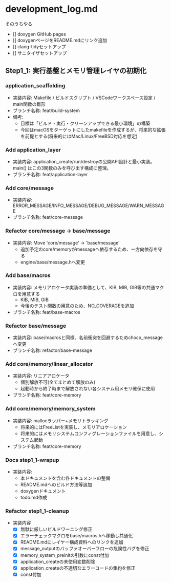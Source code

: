 # development_log.md

そのうちやる
- [] doxygen GitHub pages
- [] doxygenページをREADME.mdにリンク追加
- [] clang-tidyセットアップ
- [] サニタイザセットアップ

## Step1_1: 実行基盤とメモリ管理レイヤの初期化

### application_scaffolding

- 実装内容: Makefile / ビルドスクリプト / VSCodeワークスペース設定 / main関数の雛形
- ブランチ名称: feat/build-system
- 備考:
  - 目標は「ビルド・実行・クリーンアップできる最小環境」の構築
  - 今回はmacOSをターゲットにしたmakefileを作成するが、将来的な拡張を前提とする(将来的にはMac/Linux/FreeBSD対応を想定)

### Add application_layer

- 実装内容: application_create/run/destroyの公開API設計と最小実装。main() はこの3関数のみを呼び出す構成に整理。
- ブランチ名称: feat/application-layer

### Add core/message

- 実装内容: ERROR_MESSAGE/INFO_MESSAGE/DEBUG_MESSAGE/WARN_MESSAGE
- ブランチ名称: feat/core-message

### Refactor core/message -> base/message

- 実装内容: Move 'core/message' -> 'base/message'
  - 追加予定のcore/memoryがmessageへ依存するため、一方向依存を守る
  - engine/base/message.hへ変更

### Add base/macros

- 実装内容: メモリアロケータ実装の準備として、KIB, MIB, GIB等の共通マクロを用意する
  - KIB, MIB, GIB
  - 今後のテスト関数の用意のため、NO_COVERAGEを追加
- ブランチ名称: feat/base-macros

### Refactor base/message

- 実装内容: base/macrosと同様、名前衝突を回避するためchoco_messageへ変更
- ブランチ名称: refactor/base-message

### Add core/memory/linear_allocator

- 実装内容: リニアアロケータ
  - 個別解放不可(全てまとめて解放のみ)
  - 起動時から終了時まで解放されない各システム用メモリ確保に使用
- ブランチ名称: feat/core-memory

### Add core/memory/memory_system

- 実装内容: mallocラッパー+メモリトラッキング
  - 将来的にはFreeListを実装し、メモリアロケーション
  - 将来的にはメモリシステムコンフィグレーションファイルを用意し、システム起動
- ブランチ名称: feat/core-memory

### Docs step1_1-wrapup

- 実装内容:
  - 本ドキュメントを含む各ドキュメントの整備
  - README.mdへのビルド方法等追加
  - doxygenドキュメント
  - todo.md作成

### Refactor step1_1-cleanup

- 実装内容
  - [x] 無駄に厳しいビルドワーニング修正
  - [x] エラーチェックマクロをbase/macros.hへ移動し共通化
  - [x] README.mdにレイヤー構成資料へのリンクを追加
  - [x] message_outputのバッファオーバーフローの危険性バグを修正
  - [x] memory_system_preinitの引数にconst付加
  - [x] application_createの未使用変数削除
  - [x] application_createの不適切なエラーコードの集約を修正
  - [x] const付加
